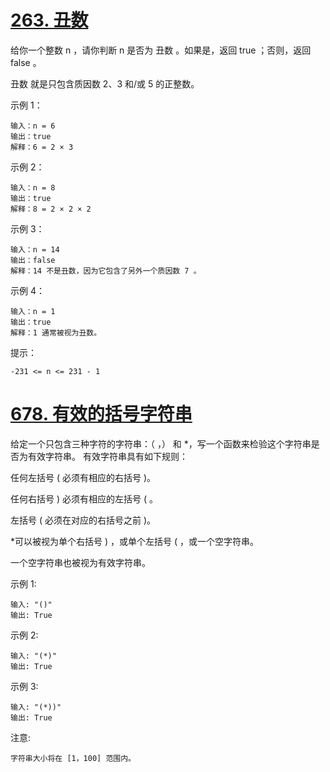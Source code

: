 # [263. 丑数](Test1.java)

给你一个整数 n ，请你判断 n 是否为 丑数 。如果是，返回 true ；否则，返回 false 。

丑数 就是只包含质因数 2、3 和/或 5 的正整数。

示例 1：

```
输入：n = 6
输出：true
解释：6 = 2 × 3
```

示例 2：

```
输入：n = 8
输出：true
解释：8 = 2 × 2 × 2
```

示例 3：

```
输入：n = 14
输出：false
解释：14 不是丑数，因为它包含了另外一个质因数 7 。
```

示例 4：

```
输入：n = 1
输出：true
解释：1 通常被视为丑数。
```

提示：

```
-231 <= n <= 231 - 1
```

# [678. 有效的括号字符串](Test2.java)

给定一个只包含三种字符的字符串：（ ，） 和 *，写一个函数来检验这个字符串是否为有效字符串。
有效字符串具有如下规则：

任何左括号 ( 必须有相应的右括号 )。 

任何右括号 ) 必须有相应的左括号 ( 。 

左括号 ( 必须在对应的右括号之前 )。

*可以被视为单个右括号 ) ，或单个左括号 ( ，或一个空字符串。
  
  一个空字符串也被视为有效字符串。

示例 1:

```
输入: "()"
输出: True
```

示例 2:

```
输入: "(*)"
输出: True
```

示例 3:

```
输入: "(*))"
输出: True
```

注意:

```
字符串大小将在 [1，100] 范围内。
```